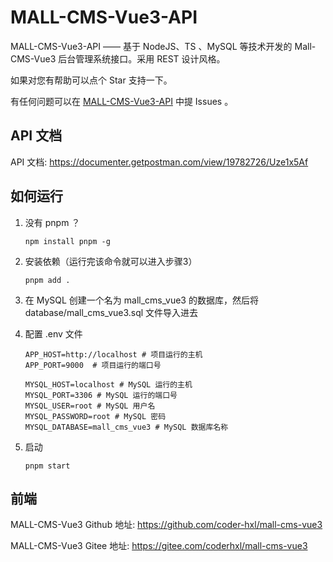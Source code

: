 # MALL-CMS-Vue3-API

MALL-CMS-Vue3-API —— 基于 NodeJS、TS 、MySQL 等技术开发的 Mall-CMS-Vue3 后台管理系统接口。采用 REST 设计风格。

如果对您有帮助可以点个 Star 支持一下。

有任何问题可以在 [MALL-CMS-Vue3-API](https://github.com/coder-hxl/mall-cms-vue3-api/issues) 中提 Issues 。

## API 文档

API 文档: https://documenter.getpostman.com/view/19782726/Uze1x5Af

## 如何运行

1. 没有 pnpm ？

   ```shell
   npm install pnpm -g
   ```

2. 安装依赖（运行完该命令就可以进入步骤3）

   ```shell
   pnpm add .
   ```

2. 在 MySQL 创建一个名为 mall_cms_vue3 的数据库，然后将 database/mall_cms_vue3.sql 文件导入进去

3. 配置 .env 文件

   ```shell
   APP_HOST=http://localhost # 项目运行的主机
   APP_PORT=9000  # 项目运行的端口号
   
   MYSQL_HOST=localhost # MySQL 运行的主机
   MYSQL_PORT=3306 # MySQL 运行的端口号
   MYSQL_USER=root # MySQL 用户名
   MYSQL_PASSWORD=root # MySQL 密码
   MYSQL_DATABASE=mall_cms_vue3 # MySQL 数据库名称
   ```
   
4. 启动 

   ```shell
   pnpm start
   ```

## 前端

MALL-CMS-Vue3 Github 地址: https://github.com/coder-hxl/mall-cms-vue3

MALL-CMS-Vue3 Gitee 地址: https://gitee.com/coderhxl/mall-cms-vue3

